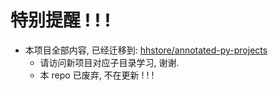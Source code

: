 # 特别提醒 ! ! !


- 本项目全部内容, 已经迁移到:  [hhstore/annotated-py-projects](https://github.com/hhstore/annotated-py-projects)
    - 请访问新项目对应子目录学习, 谢谢.
    - 本 repo 已废弃, 不在更新 ! ! !

